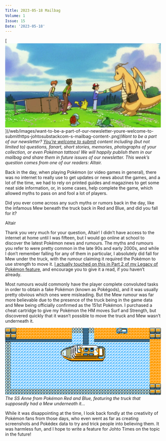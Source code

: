 ```yaml
---
Title: 2023-05-18 Mailbag
Volume: 1
Issue: 15
Date: '2023-05-18'
---
```



[![Want to be a part of our newsletter? [You’re welcome to submit](https://johto.substack.com/s/mailbag) content including (but not limited to) questions, fanart, short stories, memories, photographs of your collection, or even Pokémon tattoos! We will happily publish them in our mailbag and share them in future issues of our newsletter. This week’s question comes from one of our readers: Altair.](/web/images/want-to-be-a-part-of-our-newsletter-youre-welcome-to-submithttps-johtosubstackcom-s-mailbag-content-.png)](/web/images/want-to-be-a-part-of-our-newsletter-youre-welcome-to-submithttps-johtosubstackcom-s-mailbag-content-.png)*Want to be a part of our newsletter? [You’re welcome to submit](https://johto.substack.com/s/mailbag) content including (but not limited to) questions, fanart, short stories, memories, photographs of your collection, or even Pokémon tattoos! We will happily publish them in our mailbag and share them in future issues of our newsletter. This week’s question comes from one of our readers: Altair.*



Back in the day, when playing Pokémon (or video games in general), there was no internet to really use to get updates or news about the games, and a lot of the time, we had to rely on printed guides and magazines to get some neat side information, or, in some cases, help complete the game, which allowed myths to pass on and fool a lot of players.

Did you ever come across any such myths or rumors back in the day, like the infamous Mew beneath the truck back in Red and Blue, and did you fall for it?

Altair

Thank you very much for your question, Altair! I didn’t have access to the internet at home until I was fifteen, but I would go online at school to discover the latest Pokémon news and rumours. The myths and rumours you refer to were pretty common in the late 90s and early 2000s, and while I don’t remember falling for any of them in particular, I absolutely did fall for Mew under the truck, with the rumour claiming it required the Pokémon to use strength to move it. [I actually touched on this in Part 2 of my Legacy of Pokémon feature](https://johto.substack.com/p/the-legacy-of-pokemon-part-2), and encourage you to give it a read, if you haven’t already.

Most rumours would commonly have the player complete convoluted tasks in order to obtain a fake Pokémon (known as Pokégods), and it was usually pretty obvious which ones were misleading. But the Mew rumour was far more believable due to the presence of the truck being in the game data and Mew being officially confirmed as the 151st Pokémon. I purchased a cheat cartridge to give my Pokémon the HM moves Surf and Strength, but discovered quickly that it wasn’t possible to move the truck and Mew wasn’t underneath it.



[![The SS Anne from Pokémon Red and Blue, featuring the truck that supposedly had a Mew underneath it...](/web/images/the-ss-anne-from-pokemon-red-and-blue-featuring-the-truck-that-supposedly-had-a-mew-underneath-it.png)](/web/images/the-ss-anne-from-pokemon-red-and-blue-featuring-the-truck-that-supposedly-had-a-mew-underneath-it.png)*The SS Anne from Pokémon Red and Blue, featuring the truck that supposedly had a Mew underneath it...*



While it was disappointing at the time, I look back fondly at the creativity of Pokémon fans from those days, who even went as far as creating screenshots and Pokédex data to try and trick people into believing them. It was harmless fun, and I hope to write a feature for Johto Times on the topic in the future!